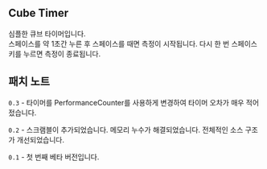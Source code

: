 <h2>Cube Timer</h2>
<p>심플한 큐브 타이머입니다. <br>스페이스를 약 1초간 누른 후 스페이스를 때면 측정이 시작됩니다. 다시 한 번 스페이스 키를 누르면 측정이 종료됩니다.</p>

<h2>패치 노트</h2>
<p><code>0.3</code> - 타이머를 PerformanceCounter를 사용하게 변경하여 타이머 오차가 매우 적어젔습니다.</p>
<p><code>0.2</code> - 스크램블이 추가되었습니다. 메모리 누수가 해결되었습니다. 전체적인 소스 구조가 개선되었습니다.</p>
<p><code>0.1</code> - 첫 번째 베타 버전입니다.</p>
